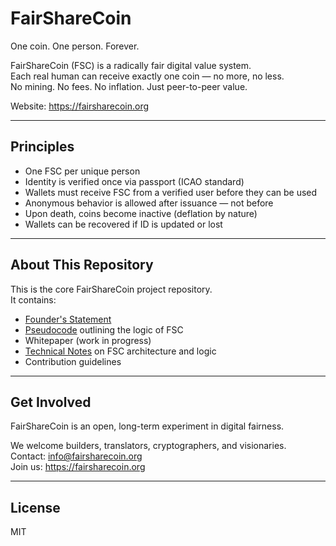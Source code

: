 # FairShareCoin

One coin. One person. Forever.

FairShareCoin (FSC) is a radically fair digital value system.  
Each real human can receive exactly one coin — no more, no less.  
No mining. No fees. No inflation. Just peer-to-peer value.

Website: https://fairsharecoin.org

---

## Principles

- One FSC per unique person  
- Identity is verified once via passport (ICAO standard)  
- Wallets must receive FSC from a verified user before they can be used  
- Anonymous behavior is allowed after issuance — not before  
- Upon death, coins become inactive (deflation by nature)  
- Wallets can be recovered if ID is updated or lost  

---

## About This Repository

This is the core FairShareCoin project repository.  
It contains:

- [Founder's Statement](./FOUNDERS.md)
- [Pseudocode](./pseudocode.md) outlining the logic of FSC  
- Whitepaper (work in progress)  
- [Technical Notes](./TECHNICAL.md) on FSC architecture and logic
- Contribution guidelines

---

## Get Involved

FairShareCoin is an open, long-term experiment in digital fairness.

We welcome builders, translators, cryptographers, and visionaries.  
Contact: info@fairsharecoin.org  
Join us: https://fairsharecoin.org

---

## License

MIT
